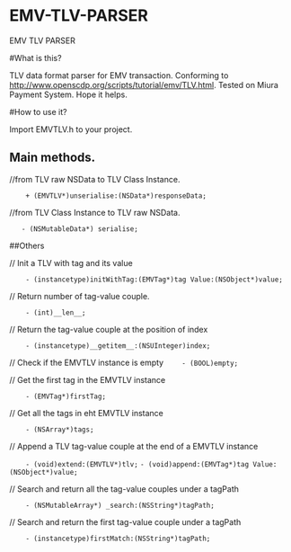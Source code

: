 EMV-TLV-PARSER
==============

EMV TLV PARSER

#What is this?

TLV data format parser for EMV transaction. 
Conforming to http://www.openscdp.org/scripts/tutorial/emv/TLV.html.
Tested on Miura Payment System.
Hope it helps.

#How to use it?

Import EMVTLV.h to your project.

## Main methods.

//from TLV raw NSData to TLV Class Instance.

`    + (EMVTLV*)unserialise:(NSData*)responseData;`

//from TLV Class Instance to TLV raw NSData.

`    - (NSMutableData*) serialise;  `

##Others

// Init a TLV with tag and its value

`    - (instancetype)initWithTag:(EMVTag*)tag Value:(NSObject*)value;`

// Return number of tag-value couple.

`    - (int)__len__;`

// Return the tag-value couple at the position of index

`    - (instancetype)__getitem__:(NSUInteger)index;`

// Check if the EMVTLV instance is empty
`    - (BOOL)empty;`

// Get the first tag in the EMVTLV instance

`    - (EMVTag*)firstTag;`

// Get all the tags in eht EMVTLV instance

`    - (NSArray*)tags;`

// Append a TLV tag-value couple at the end of a EMVTLV instance

`    - (void)extend:(EMVTLV*)tlv;`
    `- (void)append:(EMVTag*)tag Value:(NSObject*)value;`

// Search and return all the tag-value couples under a tagPath

`    - (NSMutableArray*) _search:(NSString*)tagPath;`

// Search and return the first tag-value couple under a tagPath

`    - (instancetype)firstMatch:(NSString*)tagPath;`
